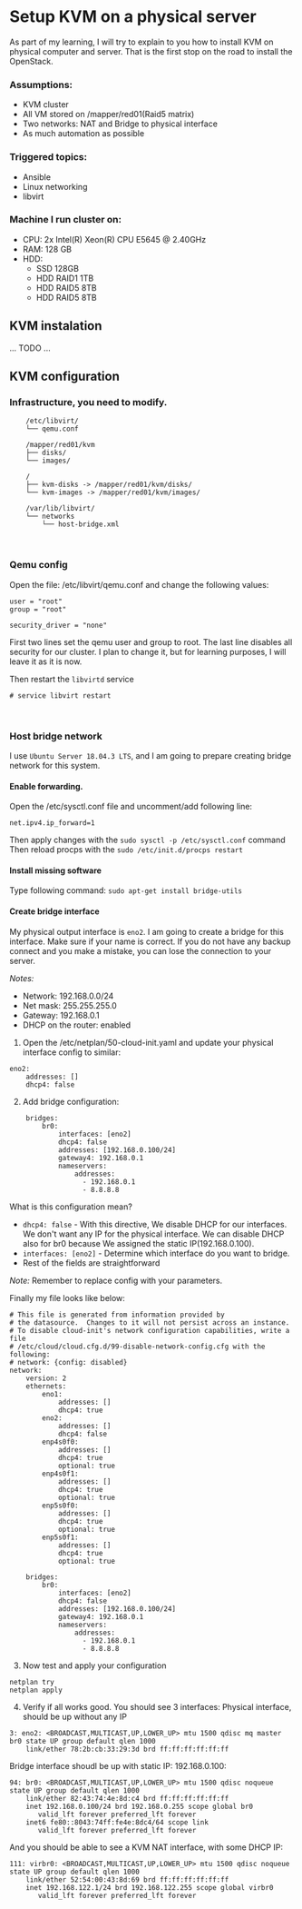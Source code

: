 # Setup KVM on a physical server

As part of my learning, I will try to explain to you how to install KVM on physical computer and server. That is the first stop on the road to install the OpenStack.

### Assumptions:

  - KVM cluster
  - All VM stored on /mapper/red01(Raid5 matrix)
  - Two networks: NAT and Bridge to physical interface
  - As much automation as possible
  
### Triggered topics:

  - Ansible
  - Linux networking
  - libvirt
  
 ### Machine I run cluster on:
 
  - CPU: 2x Intel(R) Xeon(R) CPU E5645 @ 2.40GHz
  - RAM: 128 GB
  - HDD:
      - SSD 128GB
      - HDD RAID1 1TB
      - HDD RAID5 8TB
      - HDD RAID5 8TB
      
      
## KVM instalation
  ... TODO ...
  
  
## KVM configuration

### Infrastructure, you need to modify.

```
    /etc/libvirt/
    └── qemu.conf

    /mapper/red01/kvm
    ├── disks/
    └── images/

    /
    ├── kvm-disks -> /mapper/red01/kvm/disks/
    └── kvm-images -> /mapper/red01/kvm/images/

    /var/lib/libvirt/
    └── networks
        └── host-bridge.xml
```

<br>

### Qemu config
Open the file: /etc/libvirt/qemu.conf and change the following values:

```
user = "root"
group = "root"

security_driver = "none"
```

First two lines set the qemu user and group to root. The last line disables all security for our cluster. I plan to change it, but for learning purposes, I will leave it as it is now.

Then restart the `libvirtd` service

```
# service libvirt restart
```

<br>

### Host bridge network
I use `Ubuntu Server 18.04.3 LTS`, and I am going to prepare creating bridge network for this system.

#### Enable forwarding. 
Open the /etc/sysctl.conf file and uncomment/add following line:

```
net.ipv4.ip_forward=1
```

Then apply changes with the `sudo sysctl -p /etc/sysctl.conf` command
Then reload procps with the `sudo /etc/init.d/procps restart`

#### Install missing software
Type following command: `sudo apt-get install bridge-utils`

#### Create bridge interface
My physical output interface is `eno2`. I am going to create a bridge for this interface. Make sure if your name is correct. If you do not have any backup connect and you make a mistake, you can lose the connection to your server.

*Notes:*
 - Network: 192.168.0.0/24
 - Net mask: 255.255.255.0
 - Gateway: 192.168.0.1
 - DHCP on the router: enabled

1. Open the /etc/netplan/50-cloud-init.yaml and update your physical interface config to similar:

```
eno2:
    addresses: []
    dhcp4: false

```

2. Add bridge configuration:
```
    bridges:
        br0:
            interfaces: [eno2]
            dhcp4: false
            addresses: [192.168.0.100/24]
            gateway4: 192.168.0.1
            nameservers:
                addresses:
                  - 192.168.0.1
                  - 8.8.8.8
```

What is this configuration mean?

- `dhcp4: false` - With this directive, We disable DHCP for our interfaces. We don't want any IP for the physical interface. We can disable DHCP also for br0 because We assigned the static IP(192.168.0.100).
- `interfaces: [eno2]` - Determine which interface do you want to bridge.
- Rest of the fields are straightforward

*Note:* Remember to replace config with your parameters.

Finally my file looks like below:

```
# This file is generated from information provided by
# the datasource.  Changes to it will not persist across an instance.
# To disable cloud-init's network configuration capabilities, write a file
# /etc/cloud/cloud.cfg.d/99-disable-network-config.cfg with the following:
# network: {config: disabled}
network:
    version: 2
    ethernets:
        eno1:
            addresses: []
            dhcp4: true
        eno2:
            addresses: []
            dhcp4: false
        enp4s0f0:
            addresses: []
            dhcp4: true
            optional: true
        enp4s0f1:
            addresses: []
            dhcp4: true
            optional: true
        enp5s0f0:
            addresses: []
            dhcp4: true
            optional: true
        enp5s0f1:
            addresses: []
            dhcp4: true
            optional: true

    bridges:
        br0:
            interfaces: [eno2]
            dhcp4: false
            addresses: [192.168.0.100/24]
            gateway4: 192.168.0.1
            nameservers:
                addresses:
                  - 192.168.0.1
                  - 8.8.8.8
```

3. Now test and apply your configuration

```
netplan try
netplan apply
```

4. Verify if all works good. You should see 3 interfaces:
Physical interface, should be up without any IP

```
3: eno2: <BROADCAST,MULTICAST,UP,LOWER_UP> mtu 1500 qdisc mq master br0 state UP group default qlen 1000
    link/ether 78:2b:cb:33:29:3d brd ff:ff:ff:ff:ff:ff
```

Bridge interface shoudl be up with static IP: 192.168.0.100:

```
94: br0: <BROADCAST,MULTICAST,UP,LOWER_UP> mtu 1500 qdisc noqueue state UP group default qlen 1000
    link/ether 82:43:74:4e:8d:c4 brd ff:ff:ff:ff:ff:ff
    inet 192.168.0.100/24 brd 192.168.0.255 scope global br0
       valid_lft forever preferred_lft forever
    inet6 fe80::8043:74ff:fe4e:8dc4/64 scope link
       valid_lft forever preferred_lft forever
```

And you should be able to see a KVM NAT interface, with some DHCP IP:

```
111: virbr0: <BROADCAST,MULTICAST,UP,LOWER_UP> mtu 1500 qdisc noqueue state UP group default qlen 1000
    link/ether 52:54:00:43:8d:69 brd ff:ff:ff:ff:ff:ff
    inet 192.168.122.1/24 brd 192.168.122.255 scope global virbr0
       valid_lft forever preferred_lft forever
```

